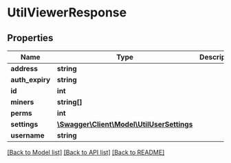 # UtilViewerResponse

## Properties
Name | Type | Description | Notes
------------ | ------------- | ------------- | -------------
**address** | **string** |  | [optional] 
**auth_expiry** | **string** |  | [optional] 
**id** | **int** |  | [optional] 
**miners** | **string[]** |  | [optional] 
**perms** | **int** |  | [optional] 
**settings** | [**\Swagger\Client\Model\UtilUserSettings**](UtilUserSettings.md) |  | [optional] 
**username** | **string** |  | [optional] 

[[Back to Model list]](../../README.md#documentation-for-models) [[Back to API list]](../../README.md#documentation-for-api-endpoints) [[Back to README]](../../README.md)

